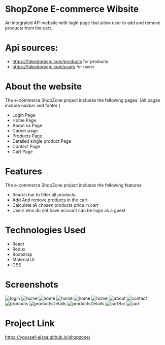 # ShopZone E-commerce Wibsite

An integrated API website with login page that allow user to add and remove products from the cart.

# Api sources:
- https://fakestoreapi.com/products for products
- https://fakestoreapi.com/users for users

# About the website

The e-commerce ShopZone project includes the following pages:
(All pages include navbar and footer )
- Login Page
- Home Page 
- About us Page
- Career page
- Products Page
- Detailed single product Page
- Contact Page
-  Cart Page

# Features

The e-commerce ShopZone project includes the following features:

- Search bar to filter all products
- Add And remove products in the cart
- Calculate all chosen products price in cart
- Users who do not have account can be login as a guest

# Technologies Used
- React
- Redux
- Bootstrap
- Material UI
- CSS

# Screenshots

<img alt='login' src='/src/screenshots/login.png'>
<img alt='home' src='/src/screenshots/home1.png'>
<img alt='home' src='/src/screenshots/home2.png'>
<img alt='home' src='src/screenshots/home3.png'>
<img alt='home' src='/src/screenshots/home4.png'>
<img alt='home' src='/src/screenshots/home5.png'>
<img alt='about' src='/src/screenshots/about.png'>
<img alt='contact' src='/src/screenshots/contact.png'>
<img alt='products' src='/src/screenshots/careers.png'>
<img alt='productsDetails' src='/src/screenshots/products.png'>
<img alt='productsDetails' src='/src/screenshots/productsDetails.png'>
<img alt='cartBar' src='/src/screenshots/cartBar.png'>
<img alt='cart' src='/src/screenshots/cart.png'>



# Project Link 
https://youssef-eissa.github.io/shopzone/

